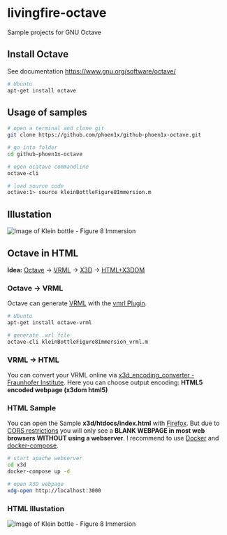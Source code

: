 #  livingfire-octave

Sample projects for GNU Octave

## Install Octave

See documentation https://www.gnu.org/software/octave/

``` bash
# Ubuntu
apt-get install octave
```

## Usage of samples

``` bash
# open a terminal and clone git
git clone https://github.com/phoen1x/github-phoen1x-octave.git

# go into folder
cd github-phoen1x-octave

# open ocatave commandline
octave-cli

# load source code
octave:1> source kleinBottleFigure8Immersion.m
```

## Illustation

![Image of Klein bottle - Figure 8 Immersion](../master/kleinBottleFigure8Immersion.png?raw=true)


## Octave in HTML

**Idea:**
[Octave](https://www.gnu.org/software/octave/) -> [VRML](https://en.wikipedia.org/wiki/VRML) -> [X3D](https://en.wikipedia.org/wiki/X3D) -> [HTML+X3DOM](https://www.x3dom.org/)

### Octave -> VRML

Octave can generate [VRML](https://en.wikipedia.org/wiki/VRML) with the [vmrl Plugin](https://octave.sourceforge.io/vrml/overview.html).

``` bash
# Ubuntu
apt-get install octave-vrml

# generate .wrl file
octave-cli kleinBottleFigure8Immersion_vrml.m
```

### VRML -> HTML

You can convert your VRML online via [x3d_encoding_converter - Fraunhofer Institute](http://doc.instantreality.org/tools/x3d_encoding_converter/). Here you can choose output encoding: **HTML5 encoded webpage (x3dom html5)**

### HTML Sample

You can open the Sample **x3d/htdocs/index.html** with [Firefox](https://www.mozilla.org/firefox). But due to [CORS restrictions](https://de.wikipedia.org/wiki/Cross-Origin_Resource_Sharing) you will only see a **BLANK WEBPAGE in most web browsers WITHOUT using a webserver**. I recommend to use [Docker](https://docs.docker.com/engine/installation/) and
[docker-compose](https://docs.docker.com/compose/install/).

``` bash
# start apache webserver
cd x3d
docker-compose up -d

# open X3D webpage
xdg-open http://localhost:3000
```

### HTML Illustation

![Image of Klein bottle - Figure 8 Immersion](../master/kleinBottleFigure8Immersion_vrml.png?raw=true)
